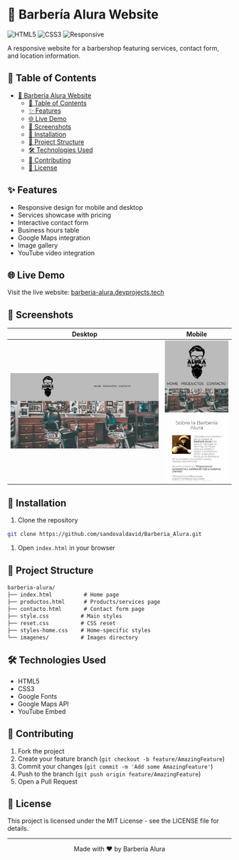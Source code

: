 # 👥 Barbería Alura Website

![HTML5](https://img.shields.io/badge/HTML5-E34F26?style=for-the-badge&logo=html5&logoColor=white)
![CSS3](https://img.shields.io/badge/CSS3-1572B6?style=for-the-badge&logo=css3&logoColor=white)
![Responsive](https://img.shields.io/badge/Responsive-Design-orange?style=for-the-badge)

A responsive website for a barbershop featuring services, contact form, and location information.

## 📑 Table of Contents

- [👥 Barbería Alura Website](#-barbería-alura-website)
  - [📑 Table of Contents](#-table-of-contents)
  - [✨ Features](#-features)
  - [🌐 Live Demo](#-live-demo)
  - [📸 Screenshots](#-screenshots)
  - [🚀 Installation](#-installation)
  - [📁 Project Structure](#-project-structure)
  - [🛠️ Technologies Used](#️-technologies-used)
  - [🤝 Contributing](#-contributing)
  - [📄 License](#-license)

## ✨ Features

- Responsive design for mobile and desktop
- Services showcase with pricing
- Interactive contact form
- Business hours table
- Google Maps integration
- Image gallery
- YouTube video integration

## 🌐 Live Demo

Visit the live website: [barberia-alura.devprojects.tech](https://barberia-alura.devprojects.tech)

## 📸 Screenshots

| Desktop | Mobile |
|---------|---------|
| ![Desktop View](imagenes/DesktopView.png) | ![Mobile View](imagenes/MobileView.png) |

## 🚀 Installation

1. Clone the repository

```bash
git clone https://github.com/sandovaldavid/Barberia_Alura.git
```

1. Open `index.html` in your browser

## 📁 Project Structure

``` notes
barberia-alura/
├── index.html          # Home page
├── productos.html      # Products/services page
├── contacto.html       # Contact form page
├── style.css          # Main styles
├── reset.css          # CSS reset
├── styles-home.css    # Home-specific styles
└── imagenes/          # Images directory
```

## 🛠️ Technologies Used

- HTML5
- CSS3
- Google Fonts
- Google Maps API
- YouTube Embed

## 🤝 Contributing

1. Fork the project
2. Create your feature branch (`git checkout -b feature/AmazingFeature`)
3. Commit your changes (`git commit -m 'Add some AmazingFeature'`)
4. Push to the branch (`git push origin feature/AmazingFeature`)
5. Open a Pull Request

## 📄 License

This project is licensed under the MIT License - see the LICENSE file for details.

---
<p align="center">
Made with ❤️ by Barbería Alura
</p>
